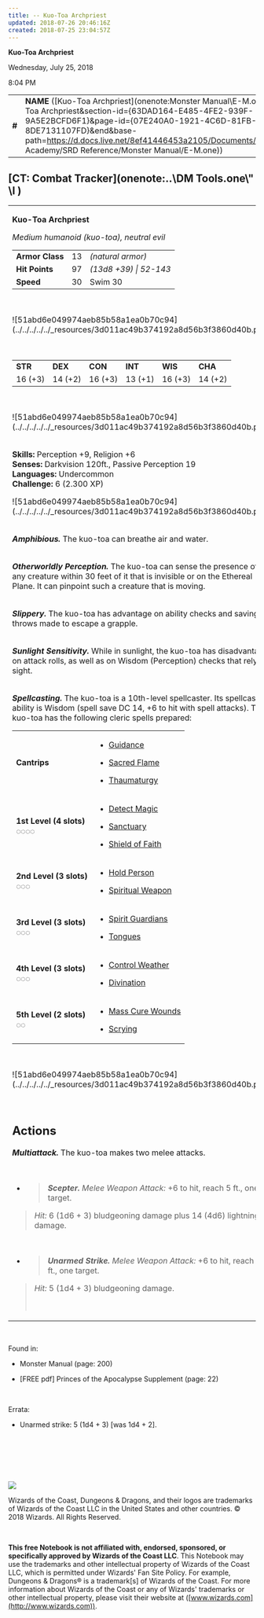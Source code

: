 ```yaml
---
title: -- Kuo-Toa Archpriest
updated: 2018-07-26 20:46:16Z
created: 2018-07-25 23:04:57Z
---
```


**Kuo-Toa Archpriest**

Wednesday, July 25, 2018

8:04 PM

|        |                                                                                                                                                                                                                                                                                                              |        |        |        |     |       |         |
|--------|--------------------------------------------------------------------------------------------------------------------------------------------------------------------------------------------------------------------------------------------------------------------------------------------------------------|--------|--------|--------|-----|-------|---------|
| **\#** | **NAME** ([Kuo-Toa Archpriest](onenote:Monster Manual\\E-M.one#Kuo-Toa Archpriest&section-id={63DAD164-E485-4FE2-939F-9A5E2BCFD6F1}&page-id={07E240A0-1921-4C6D-81FB-8DE7131107FD}&end&base-path=https://d.docs.live.net/8ef41446453a2105/Documents/Adventure Academy/SRD Reference/Monster Manual/E-M.one)) | **13** | **97** | **97** | \-  | Notes | 2300 XP |

## [CT: Combat Tracker](onenote:..\\DM Tools.one\\" \l )

<table><tbody><tr class="odd"><td><p><strong>Kuo-Toa Archpriest</strong></p><p><em>Medium humanoid (kuo-toa), neutral evil<br />
</em></p><table><tbody><tr class="odd"><td><strong>Armor Class</strong></td><td>13</td><td><em>(natural armor)</em></td></tr><tr class="even"><td><strong>Hit Points</strong></td><td>97</td><td><em>(13d8 +39) | 52-143</em></td></tr><tr class="odd"><td><strong>Speed</strong></td><td>30</td><td>Swim 30</td></tr></tbody></table><p> </p><p>![51abd6e049974aeb85b58a1ea0b70c94](../../../../../_resources/3d011ac49b374192a8d56b3f3860d40b.png)</p><p> </p><table><tbody><tr class="odd"><td><strong>STR</strong></td><td><strong>DEX</strong></td><td><strong>CON</strong></td><td><strong>INT</strong></td><td><strong>WIS</strong></td><td><strong>CHA</strong></td></tr><tr class="even"><td>16 (+3)</td><td>14 (+2)</td><td>16 (+3)</td><td>13 (+1)</td><td>16 (+3)</td><td>14 (+2)</td></tr></tbody></table><p> </p><p>![51abd6e049974aeb85b58a1ea0b70c94](../../../../../_resources/3d011ac49b374192a8d56b3f3860d40b.png)</p><p><strong><br />
Skills:</strong> Perception +9, Religion +6<br />
<strong>Senses:</strong> Darkvision 120ft., Passive Perception 19<br />
<strong>Languages:</strong> Undercommon<br />
<strong>Challenge:</strong> 6 (2.300 XP)</p><p>![51abd6e049974aeb85b58a1ea0b70c94](../../../../../_resources/3d011ac49b374192a8d56b3f3860d40b.png)</p><p><em><strong><br />
Amphibious.</strong></em> The kuo-toa can breathe air and water.</p><p><em><strong><br />
Otherworldly Perception.</strong></em> The kuo-toa can sense the presence of any creature within 30 feet of it that is invisible or on the Ethereal Plane. It can pinpoint such a creature that is moving.</p><p><em><strong><br />
Slippery.</strong></em> The kuo-toa has advantage on ability checks and saving throws made to escape a grapple.</p><p><em><strong><br />
Sunlight Sensitivity.</strong></em> While in sunlight, the kuo-toa has disadvantage on attack rolls, as well as on Wisdom (Perception) checks that rely on sight.</p><p><em><strong><br />
Spellcasting.</strong></em> The kuo-toa is a 10th-level spellcaster. Its spellcasting ability is Wisdom (spell save DC 14, +6 to hit with spell attacks). The kuo-toa has the following cleric spells prepared:</p><table><tbody><tr class="odd"><td><strong>Cantrips</strong></td><td><ul><li><p><a href="onenote:..\\Spellbook\\G-H.one#Guidance&amp;section-id={3A8266A7-F954-4B90-A376-DA6497C75ED3}&amp;page-id={06F36281-5744-4EB4-90D2-6BBC3C94AE1E}&amp;end&amp;base-path=https://d.docs.live.net/8ef41446453a2105/Documents/Adventure Academy/SRD Reference">Guidance</a></p></li><li><p><a href="onenote:..\\Spellbook\\S-T.one#Sacred Flame&amp;section-id={F367AE4A-1175-4CCE-BA3F-A099683090F9}&amp;page-id={9EF0108C-F1D0-4ABD-B56D-065705685C9C}&amp;end&amp;base-path=https://d.docs.live.net/8ef41446453a2105/Documents/Adventure Academy/SRD Reference">Sacred Flame</a></p></li><li><p><a href="onenote:..\\Spellbook\\S-T.one#Thaumaturgy&amp;section-id={F367AE4A-1175-4CCE-BA3F-A099683090F9}&amp;page-id={CED9BC44-E613-47D6-92A5-A2A43A0ECA2B}&amp;end&amp;base-path=https://d.docs.live.net/8ef41446453a2105/Documents/Adventure Academy/SRD Reference">Thaumaturgy</a></p></li></ul></td></tr><tr class="even"><td><strong>1st Level (4 slots)<br />
◌◌◌◌</strong></td><td><ul><li><p><a href="onenote:..\\Spellbook\\C-D.one#Detect Magic&amp;section-id={007039C0-7592-4988-AFCF-88060A04A402}&amp;page-id={A8A17E25-07F4-432C-81DB-0CAEE71758D6}&amp;end&amp;base-path=https://d.docs.live.net/8ef41446453a2105/Documents/Adventure Academy/SRD Reference">Detect Magic</a></p></li><li><p><a href="onenote:..\\Spellbook\\S-T.one#Sanctuary&amp;section-id={F367AE4A-1175-4CCE-BA3F-A099683090F9}&amp;page-id={40FCD0A8-7581-4EAE-8AAD-837BDBA711C7}&amp;end&amp;base-path=https://d.docs.live.net/8ef41446453a2105/Documents/Adventure Academy/SRD Reference">Sanctuary</a></p></li><li><p><a href="onenote:..\\Spellbook\\S-T.one#Shield of Faith&amp;section-id={F367AE4A-1175-4CCE-BA3F-A099683090F9}&amp;page-id={7951A714-2DE3-4870-9403-BFD815D49C6B}&amp;end&amp;base-path=https://d.docs.live.net/8ef41446453a2105/Documents/Adventure Academy/SRD Reference">Shield of Faith</a></p></li></ul></td></tr><tr class="odd"><td><strong>2nd Level (3 slots)<br />
◌◌◌</strong></td><td><ul><li><p><a href="onenote:..\\Spellbook\\G-H.one#Hold Person&amp;section-id={3A8266A7-F954-4B90-A376-DA6497C75ED3}&amp;page-id={99D1B29F-9F91-4A37-B545-E707775E53B9}&amp;end&amp;base-path=https://d.docs.live.net/8ef41446453a2105/Documents/Adventure Academy/SRD Reference">Hold Person</a></p></li><li><p><a href="onenote:..\\Spellbook\\S-T.one#Spiritual Weapon&amp;section-id={F367AE4A-1175-4CCE-BA3F-A099683090F9}&amp;page-id={BA42884D-25F2-40F1-976F-788FA859B552}&amp;end&amp;base-path=https://d.docs.live.net/8ef41446453a2105/Documents/Adventure Academy/SRD Reference">Spiritual Weapon</a></p></li></ul></td></tr><tr class="even"><td><strong>3rd Level (3 slots)<br />
◌◌◌</strong></td><td><ul><li><p><a href="onenote:..\\Spellbook\\S-T.one#Spirit Guardians&amp;section-id={F367AE4A-1175-4CCE-BA3F-A099683090F9}&amp;page-id={C69D499D-275D-4C47-BB9A-A9FEC30C2C72}&amp;end&amp;base-path=https://d.docs.live.net/8ef41446453a2105/Documents/Adventure Academy/SRD Reference">Spirit Guardians</a></p></li><li><p><a href="onenote:..\\Spellbook\\S-T.one#Tongues&amp;section-id={F367AE4A-1175-4CCE-BA3F-A099683090F9}&amp;page-id={48F66C7F-1B47-4845-A9E0-6B1FE388284F}&amp;end&amp;base-path=https://d.docs.live.net/8ef41446453a2105/Documents/Adventure Academy/SRD Reference">Tongues</a></p></li></ul></td></tr><tr class="odd"><td><strong>4th Level (3 slots)<br />
◌◌◌</strong></td><td><ul><li><p><a href="onenote:..\\Spellbook\\C-D.one#Control Weather&amp;section-id={007039C0-7592-4988-AFCF-88060A04A402}&amp;page-id={9D650C19-71F7-43CB-98AA-F5B2C5793F5E}&amp;end&amp;base-path=https://d.docs.live.net/8ef41446453a2105/Documents/Adventure Academy/SRD Reference">Control Weather</a></p></li><li><p><a href="onenote:..\\Spellbook\\C-D.one#Divination&amp;section-id={007039C0-7592-4988-AFCF-88060A04A402}&amp;page-id={7AC7451A-F8D2-4C7E-BB11-59977B051629}&amp;end&amp;base-path=https://d.docs.live.net/8ef41446453a2105/Documents/Adventure Academy/SRD Reference">Divination</a></p></li></ul></td></tr><tr class="even"><td><strong>5th Level (2 slots)<br />
◌◌</strong></td><td><ul><li><p><a href="onenote:..\\Spellbook\\M-N.one#Mass Cure Wounds&amp;section-id={EEF38EE0-5EFC-4A47-9C2E-367214925D15}&amp;page-id={95162507-D910-4DB3-BD05-37841E714DC0}&amp;end&amp;base-path=https://d.docs.live.net/8ef41446453a2105/Documents/Adventure Academy/SRD Reference">Mass Cure Wounds</a></p></li><li><p><a href="onenote:..\\Spellbook\\S-T.one#Scrying&amp;section-id={F367AE4A-1175-4CCE-BA3F-A099683090F9}&amp;page-id={0BFBA80D-AB84-4E03-9517-ADA0F1FB4BB3}&amp;end&amp;base-path=https://d.docs.live.net/8ef41446453a2105/Documents/Adventure Academy/SRD Reference">Scrying</a></p></li></ul></td></tr></tbody></table><p> </p><p>![51abd6e049974aeb85b58a1ea0b70c94](../../../../../_resources/3d011ac49b374192a8d56b3f3860d40b.png)</p><p> </p><h2 id="actions"><strong>Actions</strong></h2><p><em><strong>Multiattack.</strong></em> The kuo-toa makes two melee attacks.</p><p> </p><ul><li><blockquote><p><em><strong>Scepter.</strong> Melee Weapon Attack:</em> +6 to hit, reach 5 ft., one target.</p></blockquote></li></ul><blockquote><p><em>Hit:</em> 6 (1d6 + 3) bludgeoning damage plus 14 (4d6) lightning damage.</p></blockquote><p> </p><ul><li><blockquote><p><em><strong>Unarmed Strike.</strong> Melee Weapon Attack:</em> +6 to hit, reach 5 ft., one target.</p></blockquote></li></ul><blockquote><p><em>Hit:</em> 5 (1d4 + 3) bludgeoning damage.</p><p> </p></blockquote></td></tr></tbody></table>

 

Found in:

-   Monster Manual (page: 200)

-   \[FREE pdf\] Princes of the Apocalypse Supplement (page: 22)

 

Errata:

-   Unarmed strike: 5 (1d4 + 3) \[was 1d4 + 2\].

 

 

 

![](tmp\media\image2.png)

Wizards of the Coast, Dungeons & Dragons, and their logos are trademarks of Wizards of the Coast LLC in the United States and other countries. © 2018 Wizards. All Rights Reserved.

 

**This free Notebook is not affiliated with, endorsed, sponsored, or specifically approved by Wizards of the Coast LLC**. This Notebook may use the trademarks and other intellectual property of Wizards of the Coast LLC, which is permitted under Wizards' Fan Site Policy. For example, Dungeons & Dragons® is a trademark\[s\] of Wizards of the Coast. For more information about Wizards of the Coast or any of Wizards' trademarks or other intellectual property, please visit their website at ([www.wizards.com](http://www.wizards.com)).
